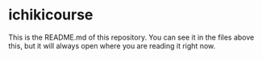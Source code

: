 # ichikicourse
This is the README.md of this repository. You can see it in the files above this, but it will always open where you are reading it right now.
